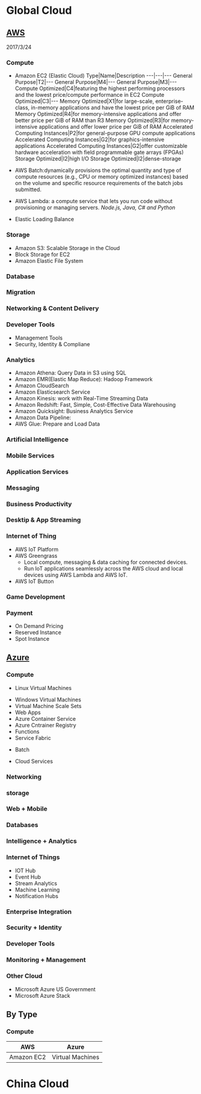 # Global Cloud
## [AWS](https://aws.amazon.com/products/)
2017/3/24
### Compute
* Amazon EC2 (Elastic Cloud)
   Type|Name|Description
   ---|---|---
   General Purpose|T2|---
   General Purpose|M4|---
   General Purpose|M3|---
   Compute Optimized|C4|featuring the highest performing processors and the lowest price/compute performance in EC2
   Compute Optimized|C3|---
   Memory Optimized|X1|for large-scale, enterprise-class, in-memory applications and have the lowest price per GiB of RAM
   Memory Optimized|R4|for memory-intensive applications and offer better price per GiB of RAM than R3
   Memory Optimized|R3|for memory-intensive applications and offer lower price per GiB of RAM
   Accelerated Computing Instances|P2|for general-purpose GPU compute applications
   Accelerated Computing Instances|G2|for graphics-intensive applications
   Accelerated Computing Instances|G2|offer customizable hardware acceleration with field programmable gate arrays (FPGAs)
   Storage Optimized|I2|high I/O 
   Storage Optimized|I2|dense-storage 
* AWS Batch:dynamically provisions the optimal quantity and type of compute resources (e.g., CPU or memory optimized instances) based on the volume and specific resource requirements of the batch jobs submitted.


* AWS Lambda:  a compute service that lets you run code without provisioning or managing servers. 
 *Node.js, Java, C# and Python*
* Elastic Loading Balance



### Storage
* Amazon S3: Scalable Storage in the Cloud
* Block Storage for EC2
* Amazon Elastic File System
### Database
### Migration
### Networking & Content Delivery
### Developer Tools
* Management Tools
* Security, Identity & Compliane
### Analytics
* Amazon Athena: Query Data in S3 using SQL
* Amazon EMR(Elastic Map Reduce): Hadoop Framework
* Amazon CloudSearch
* Amazon Elasticsearch Service
* Amazon Kinesis: work with Real-Time Streaming Data
* Amazon Redshift: Fast, Simple, Cost-Effective Data Warehousing
* Amazon Quicksight: Business Analytics Service
* Amazon Data Pipeline:
* AWS Glue: Prepare and Load Data
### Artificial Intelligence
### Mobile Services
### Application Services
### Messaging
### Business Productivity
### Desktip & App Streaming
### Internet of Thing
* AWS IoT Platform
* AWS Greengrass
  - Local compute, messaging & data caching for connected devices.
  - Run IoT applications seamlessly across the AWS cloud and local devices using AWS Lambda and AWS IoT. 
* AWS IoT Button
### Game Development

### Payment
* On Demand Pricing
* Reserved Instance
* Spot Instance

## [Azure](https://azure.microsoft.com/en-us/services/)
### Compute
* Linux Virtual Machines
 - Windows Virtual Machines
 - Virtual Machine Scale Sets
 - Web Apps
 - Azure Container Service
 - Azure Cntrainer Registry
 - Functions
 - Service Fabric
* Batch
 - Cloud Services
### Networking
### storage
### Web + Mobile
### Databases 
### Intelligence + Analytics
### Internet of Things
* IOT Hub
* Event Hub
* Stream Analytics
* Machine Learning
* Notification Hubs

### Enterprise Integration
### Security + Identity
### Developer Tools
### Monitoring + Management
### Other Cloud 
 - Microsoft Azure US Government
 - Microsoft Azure Stack


## By Type
### Compute
AWS | Azure
---|---
Amazon EC2| Virtual Machines


# China Cloud

